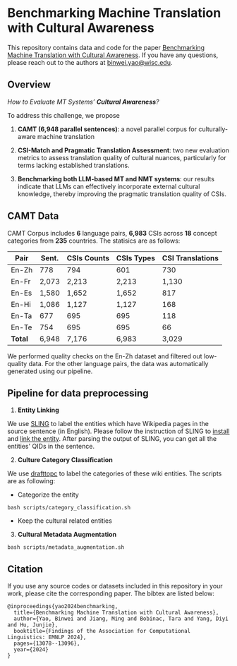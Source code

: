 # Benchmarking Machine Translation with Cultural Awareness

This repository contains data and code for the paper [Benchmarking Machine Translation with Cultural Awareness](https://arxiv.org/abs/2305.14328). If you have any questions, please reach out to the authors at binwei.yao@wisc.edu.

## Overview
*How to Evaluate MT Systems’ **Cultural Awareness**?*

To address this challenge, we propose

1. **CAMT (6,948 parallel sentences)**: a novel parallel corpus for culturally-aware machine translation

2. **CSI-Match and Pragmatic Translation Assessment**: two new evaluation metrics to assess translation quality of cultural nuances, particularly for terms lacking established translations.

3. **Benchmarking both LLM-based MT and NMT systems**: our results indicate that LLMs can effectively incorporate external cultural knowledge, thereby improving the pragmatic translation quality of CSIs.


## CAMT Data
CAMT Corpus includes **6** language pairs, **6,983** CSIs across **18** concept categories from **235** countries. The statisics are as follows:

| **Pair**  | **Sent.** | **CSIs Counts** | **CSIs Types** | **CSI Translations** |
|-----------|-----------|-----------------|----------------|----------------------|
| En-Zh     | 778       | 794             | 601            | 730                  |
| En-Fr     | 2,073     | 2,213           | 2,213          | 1,130                |
| En-Es     | 1,580     | 1,652           | 1,652          | 817                  |
| En-Hi     | 1,086     | 1,127           | 1,127          | 168                  |
| En-Ta     | 677       | 695             | 695            | 118                  |
| En-Te     | 754       | 695             | 695            | 66                   |
| **Total** | 6,948     | 7,176           | 6,983          | 3,029                |


We performed quality checks on the En-Zh dataset and filtered out low-quality data. For the other language pairs, the data was automatically generated using our pipeline.
## Pipeline for data preprocessing
1. **Entity Linking**

  We use [SLING](https://github.com/ringgaard/sling) to label the entities which have Wikipedia pages in the source sentence (in English). Please follow the instruction of SLING to [install](https://github.com/ringgaard/sling/blob/master/doc/guide/install.md) and [link the entity](https://github.com/ringgaard/sling/blob/master/doc/guide/wikiflow.md). After parsing the output of SLING, you can get all the entities' QIDs in the sentence.

2. **Culture Category Classification**

We use [drafttopc](https://github.com/wikimedia/drafttopic) to label the categories of these wiki entities. The scripts are as following:

- Categorize the entity

``bash scripts/category_classification.sh``

- Keep the cultural related entities

3. **Cultural Metadata Augmentation**

``bash scripts/metadata_augmentation.sh``

## Citation
If you use any source codes or datasets included in this repository in your work, please cite the corresponding paper. The bibtex are listed below:
```
@inproceedings{yao2024benchmarking,
  title={Benchmarking Machine Translation with Cultural Awareness},
  author={Yao, Binwei and Jiang, Ming and Bobinac, Tara and Yang, Diyi and Hu, Junjie},
  booktitle={Findings of the Association for Computational Linguistics: EMNLP 2024},
  pages={13078--13096},
  year={2024}
}
```